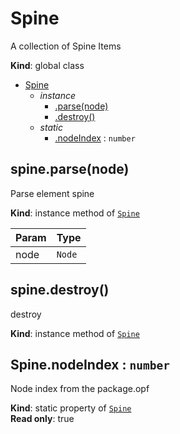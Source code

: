 <a name="Spine"></a>

# Spine
A collection of Spine Items

**Kind**: global class  

* [Spine](#Spine)
    * _instance_
        * [.parse(node)](#Spine+parse)
        * [.destroy()](#Spine+destroy)
    * _static_
        * [.nodeIndex](#Spine.nodeIndex) : <code>number</code>

<a name="Spine+parse"></a>

## spine.parse(node)
Parse element spine

**Kind**: instance method of [<code>Spine</code>](#Spine)  

| Param | Type |
| --- | --- |
| node | <code>Node</code> | 

<a name="Spine+destroy"></a>

## spine.destroy()
destroy

**Kind**: instance method of [<code>Spine</code>](#Spine)  
<a name="Spine.nodeIndex"></a>

## Spine.nodeIndex : <code>number</code>
Node index from the package.opf

**Kind**: static property of [<code>Spine</code>](#Spine)  
**Read only**: true  
